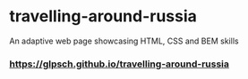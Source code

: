 # travelling-around-russia

An adaptive web page showcasing HTML, CSS and BEM skills

### https://glpsch.github.io/travelling-around-russia
